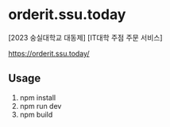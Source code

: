 # orderit.ssu.today
[2023 숭실대학교 대동제] [IT대학 주점 주문 서비스]

<https://orderit.ssu.today/>

## Usage
1. npm install
2. npm run dev
3. npm build
